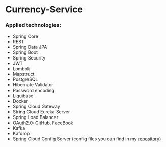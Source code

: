 # Currency-Service
### Applied technologies:
+ Spring Core
+ REST
+ Spring Data JPA
+ Spring Boot
+ Spring Security
+ JWT 
+ Lombok
+ Mapstruct
+ PostgreSQL
+ Hibernate Validator
+ Password encoding
+ Liquibase
+ Docker
+ Spring Cloud Gateway
+ String Cloud Eureka Server
+ Spring Load Balancer
+ OAuth2.0: GitHub, FaceBook
+ Kafka
+ Kafdrop
+ Spring Cloud Config Server (config files you can find in my [repository](https://github.com/konstantin-kharchenko/config-files))
